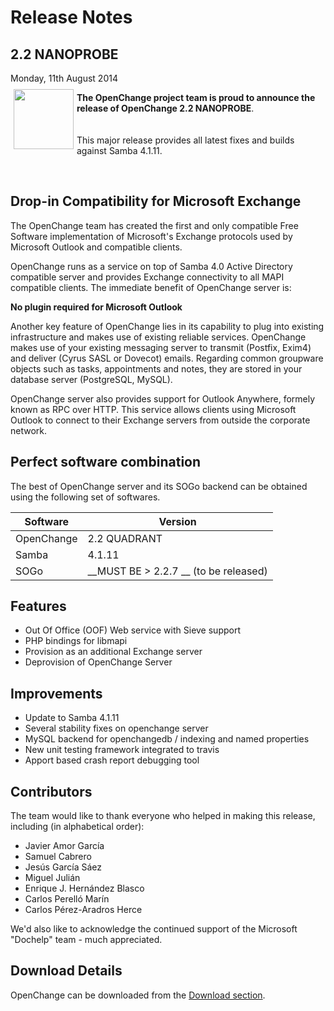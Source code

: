 # Release Notes #

<div class="news">
  <h2>2.2 NANOPROBE</h2>
  <div class="date">Monday, 11th August 2014</div>

<img border="0" width="96" height="96" style="border: 0pt none;
margin: -5px 5px 5px; float: left;" alt=""
src="/images/openchange_logo_v2.png" />

**The OpenChange project team is proud to announce the release of
OpenChange 2.2 NANOPROBE**.  
<br/><br/> 
This major release provides all latest fixes and builds against
Samba 4.1.11.

<br>

## Drop-in Compatibility for Microsoft Exchange ##

The OpenChange team has created the first and only compatible Free
Software implementation of Microsoft's Exchange protocols used by
Microsoft Outlook and compatible clients.

OpenChange runs as a service on top of Samba 4.0 Active Directory
compatible server and provides Exchange connectivity to all MAPI
compatible clients. The immediate benefit of OpenChange server is:

**No plugin required for Microsoft Outlook**

Another key feature of OpenChange lies in its capability to plug into
existing infrastructure and makes use of existing reliable
services. OpenChange makes use of your existing messaging server to
transmit (Postfix, Exim4) and deliver (Cyrus SASL or Dovecot)
emails. Regarding common groupware objects such as tasks, appointments
and notes, they are stored in your database server (PostgreSQL,
MySQL).

OpenChange server also provides support for Outlook Anywhere, formely
known as RPC over HTTP. This service allows clients using Microsoft
Outlook to connect to their Exchange servers from outside the corporate
network.

## Perfect software combination ##

The best of OpenChange server and its SOGo backend can be obtained
using the following set of softwares.

Software   | Version
---------- | -------
OpenChange | 2.2 QUADRANT
Samba      | 4.1.11
SOGo       | __MUST BE > 2.2.7 __ (to be released)

## Features ##

- Out Of Office (OOF) Web service with Sieve support
- PHP bindings for libmapi
- Provision as an additional Exchange server
- Deprovision of OpenChange Server

## Improvements ##

- Update to Samba 4.1.11
- Several stability fixes on openchange server
- MySQL backend for openchangedb / indexing and named properties
- New unit testing framework integrated to travis
- Apport based crash report debugging tool

## Contributors ##

The team would like to thank everyone who helped in making this release,
including (in alphabetical order):

- Javier Amor García
- Samuel Cabrero
- Jesús García Sáez
- Miguel Julián
- Enrique J. Hernández Blasco
- Carlos Perelló Marín
- Carlos Pérez-Aradros Herce


We'd also like to acknowledge the continued support of the Microsoft
"Dochelp" team - much appreciated.


## Download Details ##

OpenChange can be downloaded from the [Download section](/download/index.html).


</div>
